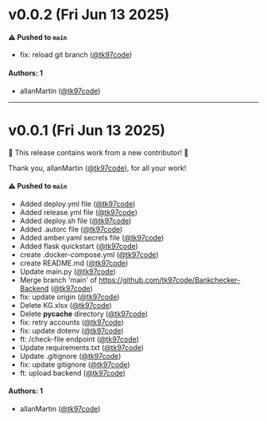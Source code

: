 # v0.0.2 (Fri Jun 13 2025)

#### ⚠️ Pushed to `main`

- fix: reload git branch ([@tk97code](https://github.com/tk97code))

#### Authors: 1

- allanMartin ([@tk97code](https://github.com/tk97code))

---

# v0.0.1 (Fri Jun 13 2025)

:tada: This release contains work from a new contributor! :tada:

Thank you, allanMartin ([@tk97code](https://github.com/tk97code)), for all your work!

#### ⚠️ Pushed to `main`

- Added deploy.yml file ([@tk97code](https://github.com/tk97code))
- Added release.yml file ([@tk97code](https://github.com/tk97code))
- Added deploy.sh file ([@tk97code](https://github.com/tk97code))
- Added .autorc file ([@tk97code](https://github.com/tk97code))
- Added amber.yaml secrets file ([@tk97code](https://github.com/tk97code))
- Added flask quickstart ([@tk97code](https://github.com/tk97code))
- create .docker-compose.yml ([@tk97code](https://github.com/tk97code))
- create README.md ([@tk97code](https://github.com/tk97code))
- Update main.py ([@tk97code](https://github.com/tk97code))
- Merge branch 'main' of https://github.com/tk97code/Bankchecker-Backend ([@tk97code](https://github.com/tk97code))
- fix: update origin ([@tk97code](https://github.com/tk97code))
- Delete KG.xlsx ([@tk97code](https://github.com/tk97code))
- Delete __pycache__ directory ([@tk97code](https://github.com/tk97code))
- fix: retry accounts ([@tk97code](https://github.com/tk97code))
- fix: update dotenv ([@tk97code](https://github.com/tk97code))
- ft: /check-file endpoint ([@tk97code](https://github.com/tk97code))
- Update requirements.txt ([@tk97code](https://github.com/tk97code))
- Update .gitignore ([@tk97code](https://github.com/tk97code))
- fix: update gitignore ([@tk97code](https://github.com/tk97code))
- ft: upload backend ([@tk97code](https://github.com/tk97code))

#### Authors: 1

- allanMartin ([@tk97code](https://github.com/tk97code))
